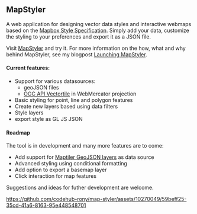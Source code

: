 ## MapStyler

A web application for designing vector data styles and interactive webmaps based on the [Mapbox Style Specification](https://docs.mapbox.com/mapbox-gl-js/style-spec/). Simply add your data, customize the styling to your preferences and export it as a JSON file. 

Visit [MapStyler](https://mapstyler.com) and try it. For more information on the how, what and why behind MapStyler, see my blogpost [Launching MapStyler](https://www.oneprojectatatime.nl/launching-mapstyler/).

#### Current features:
-  Support for various datasources:
    - geoJSON files
    - [OGC API Vectortile](https://github.com/opengeospatial/ogcapi-tiles) in WebMercator projection
-  Basic styling for point, line and polygon features
-  Create new layers based using data filters
-  Style layers
-  export style as GL JS JSON

#### Roadmap
The tool is in development and many more features are to come:
- Add support for [Maptiler GeoJSON layers](https://docs.maptiler.com/sdk-js/examples/geojson-polygon/) as data source
- Advanced styling using conditional formatting
- Add option to export a basemap layer
- Click interaction for map features

Suggestions and ideas for futher development are welcome. 


https://github.com/codehub-rony/map-styler/assets/10270049/59beff25-35cd-41a6-8163-95e448548701

